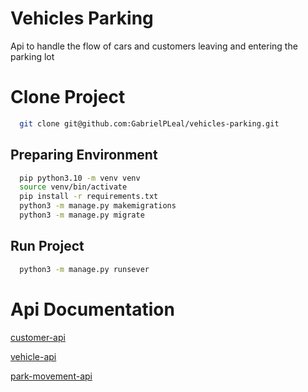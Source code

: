 
# Vehicles Parking

Api to handle the flow of cars and customers leaving and entering the parking lot

# Clone Project

```bash
  git clone git@github.com:GabrielPLeal/vehicles-parking.git
```

## Preparing Environment

```bash
  pip python3.10 -m venv venv
  source venv/bin/activate
  pip install -r requirements.txt
  python3 -m manage.py makemigrations
  python3 -m manage.py migrate
```

## Run Project

```bash
  python3 -m manage.py runsever
```

# Api Documentation

[customer-api](customer/readme.md)

[vehicle-api](vehicle/readme.md)

[park-movement-api](park-movement/readme.md)

```
